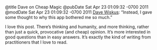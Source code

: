 @title Dave on Cheap Magic
@pubDate Sat Apr 23 01:09:32 -0700 2011
@modDate Sat Apr 23 01:09:32 -0700 2011
<a href="http://betterelevation.com/2011/04/23/cheap-magic/">Dave Wiskus</a>: “Instead, I gave some thought to why this app bothered me so much.”

I love this post. There’s thinking and humanity, and more thinking, rather than just a quick, provocative (and cheap) opinion. It’s more interested in good questions than in easy answers. It’s exactly the kind of writing from practitioners that I love to read.
